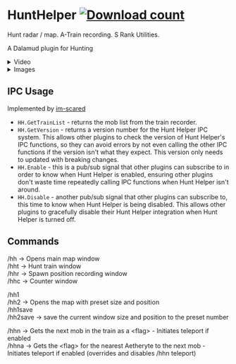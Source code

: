 # HuntHelper  [![Download count](https://img.shields.io/endpoint?url=https://qzysathwfhebdai6xgauhz4q7m0mzmrf.lambda-url.us-east-1.on.aws/HuntHelper)](https://github.com/imaginary-png/HuntHelper)

Hunt radar / map. A-Train recording. S Rank Utilities.  

A Dalamud plugin for Hunting

<details>
    <summary>Video</summary>
  
https://user-images.githubusercontent.com/70348218/184215756-fd223aad-ec4d-44cc-a02b-8b4eda07425e.mov

</details>
<details>
    <summary>Images</summary>
  
Record hunt trains and save taken spawn positions.  
![record spawn points and hunt trains](https://user-images.githubusercontent.com/70348218/187097275-8daee2fc-e5a3-4e22-88ad-58c988445d5e.png)

![take_spawn_points](https://user-images.githubusercontent.com/70348218/184554115-6f7d0c28-ed9c-4f3b-b35b-8b2c9405d9ea.png)

Counters for Spawning S Ranks  
![counters](https://user-images.githubusercontent.com/70348218/184554212-904efe4e-d3bf-4411-808a-57235d810996.png)

See all the hunts around you  
![udumUntitled](https://user-images.githubusercontent.com/70348218/184554139-8ad1f75f-5800-4d33-9dd1-6396e9823675.png)

Customise the UI  
![customisation](https://user-images.githubusercontent.com/70348218/184554412-edbfe473-9753-4314-8f35-cfa3d867d93f.png)

</details>

## IPC Usage 
Implemented by [im-scared](https://github.com/im-scared)

* `HH.GetTrainList` - returns the mob list from the train recorder.
* `HH.GetVersion` - returns a version number for the Hunt Helper IPC system. This allows other plugins to check the version of Hunt Helper's IPC functions, so they can avoid errors by not even calling the other IPC functions if the version isn't what they expect. This version only needs to updated with breaking changes.
* `HH.Enable` - this is a pub/sub signal that other plugins can subscribe to in order to know when Hunt Helper is enabled, ensuring other plugins don't waste time repeatedly calling IPC functions when Hunt Helper isn't around.
* `HH.Disable` - another pub/sub signal that other plugins can subscribe to, this time to know when Hunt Helper is being disabled. This allows other plugins to gracefully disable their Hunt Helper integration when Hunt Helper is turned off.


## Commands

/hh -> Opens main map window  
/hht -> Hunt train window  
/hhr -> Spawn position recording window  
/hhc -> Counter window

/hh1  
/hh2 -> Opens the map with preset size and position  
/hh1save  
/hh2save -> save the current window size and position to the preset number  

/hhn -> Gets the next mob in the train as a \<flag\> - Initiates teleport if enabled  
/hhna -> Gets the \<flag\> for the nearest Aetheryte to the next mob - Initiates teleport if enabled (overrides and disables /hhn teleport)   
